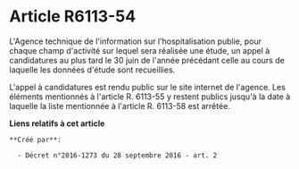 # Article R6113-54

L'Agence technique de l'information sur l'hospitalisation publie, pour chaque champ d'activité sur lequel sera réalisée une
étude, un appel à candidatures au plus tard le 30 juin de l'année précédant celle au cours de laquelle les données d'étude
sont recueillies. 

L'appel à candidatures est rendu public sur le site internet de l'agence. Les éléments mentionnés à l'article R. 6113-55 y
restent publics jusqu'à la date à laquelle la liste mentionnée à l'article R. 6113-58 est arrêtée.

**Liens relatifs à cet article**

	**Créé par**:

	  - Décret n°2016-1273 du 28 septembre 2016 - art. 2
